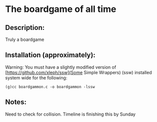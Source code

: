 # The boardgame of all time

## Description:
Truly a boardgame

## Installation (approximately):
Warning: You must have a slightly modified version of [https://github.com/xleph/ssw](Some Simple Wrappers) (ssw) installed system wide for the following:

`(g)cc boardgammon.c -o boardgammon -lssw`

## Notes:
Need to check for collision.
Timeline is finishing this by Sunday
